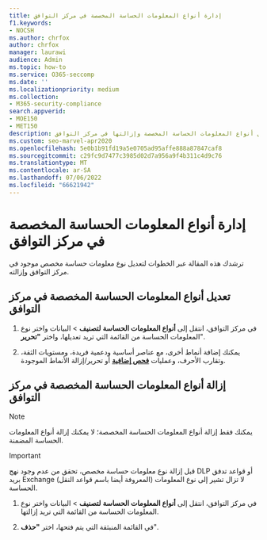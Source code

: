 ```yaml
---
title: إدارة أنواع المعلومات الحساسة المخصصة في مركز التوافق
f1.keywords:
- NOCSH
ms.author: chrfox
author: chrfox
manager: laurawi
audience: Admin
ms.topic: how-to
ms.service: O365-seccomp
ms.date: ''
ms.localizationpriority: medium
ms.collection:
- M365-security-compliance
search.appverid:
- MOE150
- MET150
description: تعرف على كيفية تعديل أنواع المعلومات الحساسة المخصصة وإزالتها في مركز التوافق.
ms.custom: seo-marvel-apr2020
ms.openlocfilehash: 5e0b1b91fd19a5e0705ad95affe888a87847caf8
ms.sourcegitcommit: c29fc9d7477c3985d02d7a956a9f4b311c4d9c76
ms.translationtype: MT
ms.contentlocale: ar-SA
ms.lasthandoff: 07/06/2022
ms.locfileid: "66621942"
---
```

# <a name="manage-custom-sensitive-information-types-in-the-compliance-center"></a>إدارة أنواع المعلومات الحساسة المخصصة في مركز التوافق

ترشدك هذه المقالة عبر الخطوات لتعديل نوع معلومات حساسة مخصص موجود في مركز التوافق وإزالته.

## <a name="modify-custom-sensitive-information-types-in-the-compliance-center"></a>تعديل أنواع المعلومات الحساسة المخصصة في مركز التوافق

1. في مركز التوافق، انتقل إلى **أنواع المعلومات الحساسة** **لتصنيف** \> البيانات واختر نوع المعلومات الحساسة من القائمة التي تريد تعديلها، واختر **"تحرير**".

2. يمكنك إضافة أنماط أخرى، مع عناصر أساسية ودعمية فريدة، ومستويات الثقة، وتقارب الأحرف، وعمليات [**فحص إضافية**](sit-regex-validators-additional-checks.md#sensitive-information-type-additional-checks) أو تحرير/إزالة الأنماط الموجودة.

## <a name="remove-custom-sensitive-information-types-in-the-compliance-center"></a>إزالة أنواع المعلومات الحساسة المخصصة في مركز التوافق 

> [!NOTE]
> يمكنك فقط إزالة أنواع المعلومات الحساسة المخصصة؛ لا يمكنك إزالة أنواع المعلومات الحساسة المضمنة.

> [!IMPORTANT]
> قبل إزالة نوع معلومات حساسة مخصص، تحقق من عدم وجود نهج DLP أو قواعد تدفق بريد Exchange (المعروفة أيضا باسم قواعد النقل) لا تزال تشير إلى نوع المعلومات الحساسة.

1. في مركز التوافق، انتقل إلى **أنواع المعلومات الحساسة** **لتصنيف** \> البيانات واختر نوع المعلومات الحساسة من القائمة التي تريد إزالتها.

2. في القائمة المنبثقة التي يتم فتحها، اختر **"حذف**".
